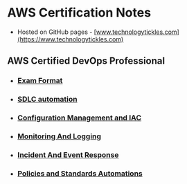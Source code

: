 # AWS Certification Notes
- Hosted on GitHub pages - [www.technologytickles.com](https://www.technologytickles.com)

## AWS Certified DevOps Professional

- ### [Exam Format](https://www.technologytickles.com/devops_professional/exam-format)

- ### [SDLC automation](https://www.technologytickles.com/devops_professional/sdlc) 

- ### [Configuration Management and IAC ](https://www.technologytickles.com/devops_professional/configurationmanagement-IAC) 

- ### [Monitoring And Logging](https://www.technologytickles.com/devops_professional/monitoring)

- ### [Incident And Event Response](https://www.technologytickles.com/devops_professional/incidentandeventresponse)

- ### [Policies and Standards Automations](https://www.technologytickles.com/devops_professional/policiesandstandardsautomation)
